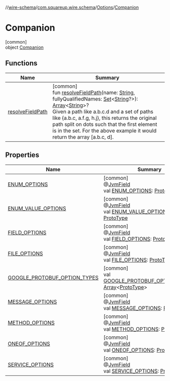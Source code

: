 //[wire-schema](../../../../index.md)/[com.squareup.wire.schema](../../index.md)/[Options](../index.md)/[Companion](index.md)

# Companion

[common]\
object [Companion](index.md)

## Functions

| Name | Summary |
|---|---|
| [resolveFieldPath](resolve-field-path.md) | [common]<br>fun [resolveFieldPath](resolve-field-path.md)(name: [String](https://kotlinlang.org/api/latest/jvm/stdlib/kotlin/-string/index.html), fullyQualifiedNames: [Set](https://kotlinlang.org/api/latest/jvm/stdlib/kotlin.collections/-set/index.html)&lt;[String](https://kotlinlang.org/api/latest/jvm/stdlib/kotlin/-string/index.html)?&gt;): [Array](https://kotlinlang.org/api/latest/jvm/stdlib/kotlin/-array/index.html)&lt;[String](https://kotlinlang.org/api/latest/jvm/stdlib/kotlin/-string/index.html)&gt;?<br>Given a path like a.b.c.d and a set of paths like {a.b.c, a.f.g, h.j}, this returns the original path split on dots such that the first element is in the set. For the above example it would return the array [a.b.c, d]. |

## Properties

| Name | Summary |
|---|---|
| [ENUM_OPTIONS](-e-n-u-m_-o-p-t-i-o-n-s.md) | [common]<br>@[JvmField](https://kotlinlang.org/api/latest/jvm/stdlib/kotlin.jvm/-jvm-field/index.html)<br>val [ENUM_OPTIONS](-e-n-u-m_-o-p-t-i-o-n-s.md): [ProtoType](../../-proto-type/index.md) |
| [ENUM_VALUE_OPTIONS](-e-n-u-m_-v-a-l-u-e_-o-p-t-i-o-n-s.md) | [common]<br>@[JvmField](https://kotlinlang.org/api/latest/jvm/stdlib/kotlin.jvm/-jvm-field/index.html)<br>val [ENUM_VALUE_OPTIONS](-e-n-u-m_-v-a-l-u-e_-o-p-t-i-o-n-s.md): [ProtoType](../../-proto-type/index.md) |
| [FIELD_OPTIONS](-f-i-e-l-d_-o-p-t-i-o-n-s.md) | [common]<br>@[JvmField](https://kotlinlang.org/api/latest/jvm/stdlib/kotlin.jvm/-jvm-field/index.html)<br>val [FIELD_OPTIONS](-f-i-e-l-d_-o-p-t-i-o-n-s.md): [ProtoType](../../-proto-type/index.md) |
| [FILE_OPTIONS](-f-i-l-e_-o-p-t-i-o-n-s.md) | [common]<br>@[JvmField](https://kotlinlang.org/api/latest/jvm/stdlib/kotlin.jvm/-jvm-field/index.html)<br>val [FILE_OPTIONS](-f-i-l-e_-o-p-t-i-o-n-s.md): [ProtoType](../../-proto-type/index.md) |
| [GOOGLE_PROTOBUF_OPTION_TYPES](-g-o-o-g-l-e_-p-r-o-t-o-b-u-f_-o-p-t-i-o-n_-t-y-p-e-s.md) | [common]<br>val [GOOGLE_PROTOBUF_OPTION_TYPES](-g-o-o-g-l-e_-p-r-o-t-o-b-u-f_-o-p-t-i-o-n_-t-y-p-e-s.md): [Array](https://kotlinlang.org/api/latest/jvm/stdlib/kotlin/-array/index.html)&lt;[ProtoType](../../-proto-type/index.md)&gt; |
| [MESSAGE_OPTIONS](-m-e-s-s-a-g-e_-o-p-t-i-o-n-s.md) | [common]<br>@[JvmField](https://kotlinlang.org/api/latest/jvm/stdlib/kotlin.jvm/-jvm-field/index.html)<br>val [MESSAGE_OPTIONS](-m-e-s-s-a-g-e_-o-p-t-i-o-n-s.md): [ProtoType](../../-proto-type/index.md) |
| [METHOD_OPTIONS](-m-e-t-h-o-d_-o-p-t-i-o-n-s.md) | [common]<br>@[JvmField](https://kotlinlang.org/api/latest/jvm/stdlib/kotlin.jvm/-jvm-field/index.html)<br>val [METHOD_OPTIONS](-m-e-t-h-o-d_-o-p-t-i-o-n-s.md): [ProtoType](../../-proto-type/index.md) |
| [ONEOF_OPTIONS](-o-n-e-o-f_-o-p-t-i-o-n-s.md) | [common]<br>@[JvmField](https://kotlinlang.org/api/latest/jvm/stdlib/kotlin.jvm/-jvm-field/index.html)<br>val [ONEOF_OPTIONS](-o-n-e-o-f_-o-p-t-i-o-n-s.md): [ProtoType](../../-proto-type/index.md) |
| [SERVICE_OPTIONS](-s-e-r-v-i-c-e_-o-p-t-i-o-n-s.md) | [common]<br>@[JvmField](https://kotlinlang.org/api/latest/jvm/stdlib/kotlin.jvm/-jvm-field/index.html)<br>val [SERVICE_OPTIONS](-s-e-r-v-i-c-e_-o-p-t-i-o-n-s.md): [ProtoType](../../-proto-type/index.md) |
